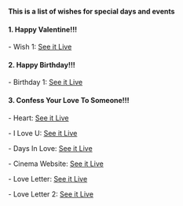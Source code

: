 **This is a list of wishes for special days and events**
<br>
<h4 dir="auto">1. Happy Valentine!!!</h4>
<p dir="auto">- Wish 1: <a href="https://khuongnc.github.io/ValentineWish/" rel="nofollow">See it Live</a></p>
<h4 dir="auto">2. Happy Birthday!!!</h4>
<p dir="auto">- Birthday 1: <a href="https://khuongnc.github.io/HappyBirthday/" rel="nofollow">See it Live</a></p>
<h4 dir="auto">3. Confess Your Love To Someone!!!</h4>
<p dir="auto">- Heart: <a href="https://khuongnc.github.io/ConfessYourLove_Heart/" rel="nofollow">See it Live</a></p>
<p dir="auto">- I Love U: <a href="https://khuongnc.github.io/ConfessYourLove_ILoveU/" rel="nofollow">See it Live</a></p>
<p dir="auto">- Days In Love: <a href="https://khuongnc.github.io/ConfessYourLove_DaysInLove/" rel="nofollow">See it Live</a></p>
<p dir="auto">- Cinema Website: <a href="https://khuongnc.github.io/ConfessYourLove_CinemaWebsite/" rel="nofollow">See it Live</a></p>
<p dir="auto">- Love Letter: <a href="https://khuongnc.github.io/ConfessYourLove_LoveLetter/" rel="nofollow">See it Live</a></p>
<p dir="auto">- Love Letter 2: <a href="https://khuongnc.github.io/ConfessYourLove_LoveLetter2/" rel="nofollow">See it Live</a></p>
